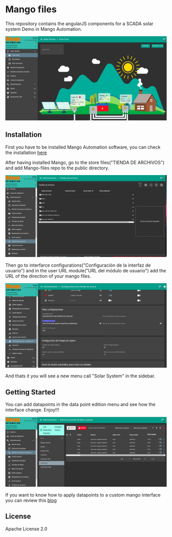 # Mango files

This repository contains the angularJS components for a SCADA solar system Demo in Mango Automation.

![home](./home.png)

## Installation

First you have to be installed Mango Automation software, you can check the installation [here](https://store.mango-os.com/)

After having installed Mango, go to the store files("TIENDA DE ARCHIVOS") and add Mango-files repo to the public directory.

![storefiles](./storefiles.png)

Then go to interfarce configurations("Configuración de la interfaz de usuario") and in the user URL module("URL del módulo de usuario") add the URL of the direction of your mango files.

![config](./config.png)

And thats it you will see a new menu call "Solar System" in the sidebar.

## Getting Started

You can add datapoints in the data point edition menu and see how the interface change. Enjoy!!!

![](./datapoints.png)

If you want to know how to apply datapoints to a custom mango interface you can review this [blog](https://medium.com/typeiqs/how-to-use-tags-to-organize-data-in-mango-part-i-fb5fa381ec26)

## License

Apache License 2.0
